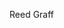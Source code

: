 Reed Graff

<!--
For any Vite project:

npm create vite@latest my-project -- --template react
npm install
npm run dev

npm install -D tailwindcss postcss autoprefixer
npx tailwindcss init -p

https://tailwindcss.com/docs/guides/vite


-->